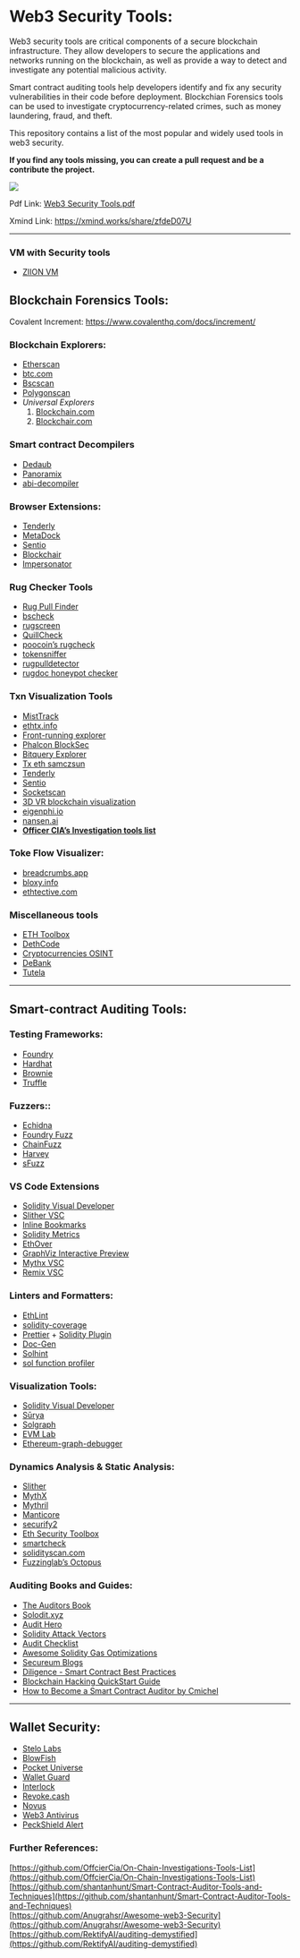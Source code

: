 # Web3 Security Tools:

Web3 security tools are critical components of a secure blockchain infrastructure. They allow developers to secure the applications and networks running on the blockchain, as well as provide a way to detect and investigate any potential malicious activity.

Smart contract auditing tools help developers identify and fix any security vulnerabilities in their code before deployment.
Blockchian Forensics tools can be used to investigate cryptocurrency-related crimes, such as money laundering, fraud, and theft.

This repository contains a list of the most popular and widely used tools in web3 security.

**If you find any tools missing, you can create a pull request and be a contribute the project.**

![](data/Web3_Security%20Tools.png)

Pdf Link: [Web3 Security Tools.pdf](data/Web3_Security%20Tools.pdf)

Xmind Link: https://xmind.works/share/zfdeD07U

---


### **VM with Security tools**
- [ZIION VM](https://www.ziion.org/)

## **Blockchain Forensics Tools:**
Covalent Increment: https://www.covalenthq.com/docs/increment/

### Blockchain Explorers:

- [Etherscan](https://etherscan.io/)
- [btc.com](https://btc.com/)
- [Bscscan](https://bscscan.com/)
- [Polygonscan](https://polygonscan.com/)
- *Universal Explorers*
    1. [Blockchain.com](https://www.blockchain.com/explorer)
    2. [Blockchair.com](https://blockchair.com/)

### Smart contract Decompilers

- [Dedaub](https://library.dedaub.com/decompile)
- [Panoramix](https://github.com/palkeo/panoramix)
- [abi-decompiler](https://github.com/Decurity/abi-decompiler)

### Browser Extensions:

- [Tenderly](https://chrome.google.com/webstore/detail/tenderly-debugger/miiolgcpknpjjfagkaddfgakbdenenfn)
- [MetaDock](https://chrome.google.com/webstore/detail/metadock/fkhgpeojcbhimodmppkbbliepkpcgcoo)
- [Sentio](https://chromewebstore.google.com/detail/sentio/kkdofmcnddcnldoingfpiojnnkdcbhnf)
- [Blockchair](https://chrome.google.com/webstore/detail/blockchair/fhhkkooikehnkaodebbfnkinedlllcfk)
- [Impersonator](https://chrome.google.com/webstore/detail/impersonator/hgihfkmoibhccfdohjdbklmmcknjjmgl)

### Rug Checker Tools

- [Rug Pull Finder](https://www.rugpullfinder.io/confirmedrugpulls)
- [bscheck](http://bscheck.eu/)
- [rugscreen](http://rugscreen.com/)
- [QuillCheck](https://quillaudits.com/tools/quillcheck/)
- [poocoin’s rugcheck](https://poocoin.app/rugcheck)
- [tokensniffer](https://tokensniffer.com/)
- [rugpulldetector](http://rugpulldetector.com/)
- [rugdoc honeypot checker](https://rugdoc.io/honeypot/)

### Txn Visualization Tools

- [MistTrack](https://misttrack.io/)
- [ethtx.info](https://ethtx.info/)
- [Front-running explorer](https://zeromev.org/)
- [Phalcon BlockSec](https://phalcon.blocksec.com/?s=09)
- [Bitquery Explorer](https://explorer.bitquery.io/)
- [Tx eth samczsun](https://tx.eth.samczsun.com/)
- [Tenderly](https://tenderly.co/)
- [Sentio](https://app.sentio.xyz/explorer)
- [Socketscan](https://socketscan.io/)
- [3D VR blockchain visualization](https://ethresear.ch/t/open-source-3d-and-vr-blockchain-visualizations/3297/2)
- [eigenphi.io](https://eigenphi.io/)
- [nansen.ai](https://nansen.ai)
- [**Officer CIA’s Investigation tools list**](https://github.com/OffcierCia/On-Chain-Investigations-Tools-List)


### Toke Flow Visualizer:

- [breadcrumbs.app](https://www.breadcrumbs.app/)
- [bloxy.info](https://bloxy.info/)
- [ethtective.com](http://ethtective.com/)


### Miscellaneous tools

- [ETH Toolbox](https://eth-toolbox.com/)
- [DethCode](https://github.com/dethcrypto/dethcode)
- [Cryptocurrencies OSINT](https://start.me/p/ek4rxK/cryptocurrency-osint)
- [DeBank](https://debank.com/)
- [Tutela](https://tutela.xyz/)

---

## Smart-contract Auditing Tools:

### Testing Frameworks:

- [Foundry](https://github.com/foundry-rs/foundry)
- [Hardhat](https://hardhat.org/)
- [Brownie](https://eth-brownie.readthedocs.io/en/stable/)
- [Truffle](https://trufflesuite.com/)

### Fuzzers::

- [Echidna](https://github.com/crytic/echidna)
- [Foundry Fuzz](https://book.getfoundry.sh/forge/fuzz-testing)
- [ChainFuzz](https://github.com/ChainSecurity/ChainFuzz)
- [Harvey](https://mariachris.github.io/Pubs/FSE-2020-Harvey.pdf)
- [sFuzz](https://ink.library.smu.edu.sg/cgi/viewcontent.cgi?article=6068&context=sis_research)

### VS Code Extensions

- [Solidity Visual Developer](https://marketplace.visualstudio.com/items?itemName=tintinweb.solidity-visual-auditor)
- [Slither VSC](https://marketplace.visualstudio.com/items?itemName=trailofbits.slither-vscode)
- [Inline Bookmarks](https://github.com/tintinweb/vscode-inline-bookmarks)
- [Solidity Metrics](https://marketplace.visualstudio.com/items?itemName=tintinweb.solidity-metrics)
- [EthOver](https://marketplace.visualstudio.com/items?itemName=tintinweb.vscode-ethover)
- [GraphViz Interactive Preview](https://marketplace.visualstudio.com/items?itemName=tintinweb.graphviz-interactive-preview)
- [Mythx VSC](https://marketplace.visualstudio.com/items?itemName=MythX.mythxvsc)
- [Remix VSC](https://marketplace.visualstudio.com/items?itemName=RemixProject.ethereum-remix)

### Linters and Formatters:

- [EthLint](https://github.com/duaraghav8/Ethlint)
- [solidity-coverage](https://github.com/sc-forks/solidity-coverage)
- [Prettier](https://prettier.io/) + [Solidity Plugin](https://github.com/prettier-solidity/prettier-plugin-solidity)
- [Doc-Gen](https://mtmacdonald.github.io/docgen/docs/index.html)
- [Solhint](https://github.com/protofire/solhint)
- [sol function profiler](https://github.com/EricR/sol-function-profiler)

### Visualization Tools:

- [Solidity Visual Developer](https://marketplace.visualstudio.com/items?itemName=tintinweb.solidity-visual-auditor)
- [Sūrya](https://github.com/ConsenSys/surya)
- [Solgraph](https://github.com/raineorshine/solgraph)
- [EVM Lab](https://github.com/ethereum/evmlab)
- [Ethereum-graph-debugger](https://github.com/fergarrui/ethereum-graph-debugger)

### Dynamics Analysis & Static Analysis:

- [Slither](https://github.com/crytic/slither)
- [MythX](https://mythx.io/)
- [Mythril](https://github.com/ConsenSys/mythril)
- [Manticore](https://github.com/trailofbits/manticore)
- [securify2](https://github.com/eth-sri/securify2)
- [Eth Security Toolbox](https://github.com/trailofbits/eth-security-toolbox)
- [smartcheck](https://github.com/smartdec/smartcheck)
- [solidityscan.com](https://solidityscan.com/)
- [Fuzzinglab’s Octopus](https://github.com/FuzzingLabs/octopus)

### Auditing Books and Guides:

- [The Auditors Book](https://theauditorbook.com/)
- [Solodit.xyz](https://solodit.xyz/dashboard)
- [Audit Hero](https://audit-hero.com/search-findings)
- [Solidity Attack Vectors](https://github.com/Quillhash/Solidity-Attack-Vectors)
- [Audit Checklist](https://github.com/tamjid0x01/SmartContracts-audit-checklist)
- [Awesome Solidity Gas Optimizations](https://github.com/iskdrews/awesome-solidity-gas-optimization)
- [Secureum Blogs](https://substack.com/profile/23643769-rajeev-secureum)
- [Diligence - Smart Contract Best Practices](https://consensys.github.io/smart-contract-best-practices/attacks/)
- [Blockchain Hacking QuickStart Guide](https://start.blockchainhax.com)
- [How to Become a Smart Contract Auditor by Cmichel](https://cmichel.io/how-to-become-a-smart-contract-auditor/)

---

## Wallet Security:
- [Stelo Labs](https://stelolabs.com/)
- [BlowFish](https://blowfish.xyz/)
- [Pocket Universe](https://www.pocketuniverse.app/)
- [Wallet Guard](https://walletguard.app/)
- [Interlock](https://www.interlock.network/)
- [Revoke.cash](https://revoke.cash/)
- [Novus](https://www.usenovus.io)
- [Web3 Antivirus](https://web3antivirus.io/)
- [PeckShield Alert](https://chrome.google.com/webstore/detail/peckshieldalert/dakkielolpafjbgnjnakddabmbbkcioe)


### Further References:

[https://github.com/OffcierCia/On-Chain-Investigations-Tools-List](https://github.com/OffcierCia/On-Chain-Investigations-Tools-List)   
[https://github.com/shantanhunt/Smart-Contract-Auditor-Tools-and-Techniques](https://github.com/shantanhunt/Smart-Contract-Auditor-Tools-and-Techniques)   
[https://github.com/Anugrahsr/Awesome-web3-Security](https://github.com/Anugrahsr/Awesome-web3-Security) </br>
[https://github.com/RektifyAI/auditing-demystified](https://github.com/RektifyAI/auditing-demystified)
